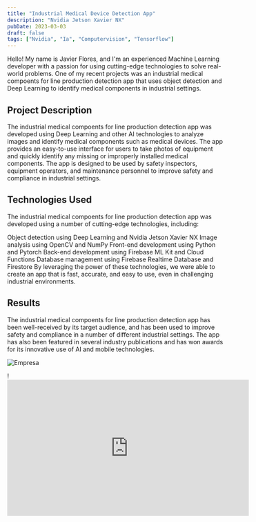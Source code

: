 ```yaml
---
title: "Industrial Medical Device Detection App"   
description: "Nvidia Jetson Xavier NX"
pubDate: 2023-03-03
draft: false
tags: ["Nvidia", "Ia", "Computervision", "Tensorflow"]
---
```


Hello! My name is Javier Flores, and I'm an experienced Machine Learning developer with a passion for using cutting-edge technologies to solve real-world problems. One of my recent projects was an industrial medical compoents for line production detection app that uses object detection and  Deep Learning to identify medical components in industrial settings.
    
## Project Description

The industrial medical compoents for line production detection app was developed using Deep Learning and other AI technologies to analyze images and identify medical components such as medical devices. The app provides an easy-to-use interface for users to take photos of equipment and quickly identify any missing or improperly installed medical components. The app is designed to be used by safety inspectors, equipment operators, and maintenance personnel to improve safety and compliance in industrial settings.

## Technologies Used

The industrial medical compoents for line production detection app was developed using a number of cutting-edge technologies, including:

Object detection using Deep Learning and Nvidia Jetson Xavier NX
Image analysis using OpenCV and NumPy
Front-end development using Python and Pytorch
Back-end development using Firebase ML Kit and Cloud Functions
Database management using Firebase Realtime Database and Firestore
By leveraging the power of these technologies, we were able to create an app that is fast, accurate, and easy to use, even in challenging industrial environments.


## Results
 
The industrial medical compoents for line production detection app has been well-received by its target audience, and has been used to improve safety and compliance in a number of different industrial settings. The app has also been featured in several industry publications and has won awards for its innovative use of AI and mobile technologies.

![Empresa](https://th.bing.com/th/id/R.ce47522fd60603de3cda3d488827e8b6?rik=bra%2fSXdEFwu%2f0w&riu=http%3a%2f%2fwww.hfelectrical.ie%2fwp-content%2fuploads%2f2017%2f04%2fTeleflex-2-392x221.jpg&ehk=ncS3PspsZXhW56Rni1hKV3ufvkpkz%2fcmECOo6ih8aEU%3d&risl=&pid=ImgRaw&r=0)


!<iframe width="560" height="315" src="https://www.youtube.com/embed/bJnkDl2AbuE?si=y-bCQlR4dzOz20kN" title="YouTube video player" frameborder="0" allow="accelerometer; autoplay; clipboard-write; encrypted-media; gyroscope; picture-in-picture; web-share" allowfullscreen></iframe>